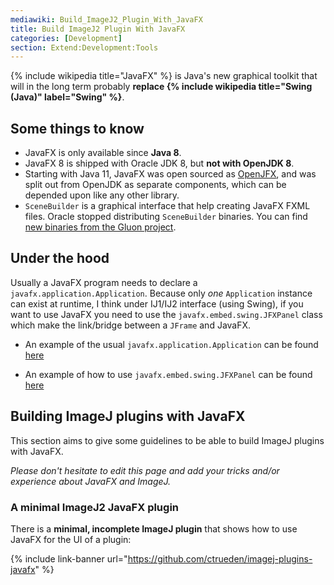 ```yaml
---
mediawiki: Build_ImageJ2_Plugin_With_JavaFX
title: Build ImageJ2 Plugin With JavaFX
categories: [Development]
section: Extend:Development:Tools
---
```


{% include wikipedia title="JavaFX" %} is Java's new graphical toolkit
that will in the long term probably
**replace {% include wikipedia title="Swing (Java)" label="Swing" %}**.

## Some things to know

-   JavaFX is only available since **Java 8**.
-   JavaFX 8 is shipped with Oracle JDK 8, but **not with OpenJDK 8**.
-   Starting with Java 11, JavaFX was open sourced as
    [OpenJFX](https://openjfx.io/), and was split out from OpenJDK as
    separate components, which can be depended upon like any other library.
-   `SceneBuilder` is a graphical interface that help creating JavaFX FXML
    files. Oracle stopped distributing `SceneBuilder` binaries. You can find
    [new binaries from the Gluon project](https://gluonhq.com/products/scene-builder/).

## Under the hood

Usually a JavaFX program needs to declare a `javafx.application.Application`.
Because only *one* `Application` instance can exist at runtime, I think under
IJ1/IJ2 interface (using Swing), if you want to use JavaFX you need to use the
`javafx.embed.swing.JFXPanel` class which make the link/bridge between a
`JFrame` and JavaFX.

-   An example of the usual `javafx.application.Application` can be found
    [here](https://github.com/hadim/imagej-plugin-javafx/blob/master/src/main/java/net/imagej/plugin/minimalJavaFXPlugin/gui/MainApp.java)

-   An example of how to use `javafx.embed.swing.JFXPanel` can be found
    [here](https://github.com/hadim/imagej-plugin-javafx/blob/master/src/main/java/net/imagej/plugin/minimalJavaFXPlugin/gui/MainAppFrame.java)

## Building ImageJ plugins with JavaFX

This section aims to give some guidelines to be able to build ImageJ plugins with JavaFX.

*Please don't hesitate to edit this page and add your tricks and/or experience about JavaFX and ImageJ.*

### A minimal ImageJ2 JavaFX plugin

There is a **minimal, incomplete ImageJ plugin** that
shows how to use JavaFX for the UI of a plugin:

{% include link-banner url="https://github.com/ctrueden/imagej-plugins-javafx" %}
